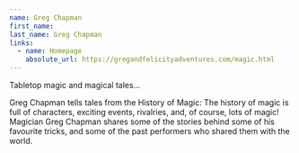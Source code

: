 ```yaml
---
name: Greg Chapman
first_name: 
last_name: Greg Chapman
links:
  - name: Homepage
    absolute_url: https://gregandfelicityadventures.com/magic.html
---
```


Tabletop magic and magical tales...

Greg Chapman tells tales from the History of Magic: The history of magic is full of characters, exciting events, rivalries, and, of course, lots of magic! Magician Greg Chapman shares some of the stories behind some of his favourite tricks, and some of the past performers who shared them with the world.